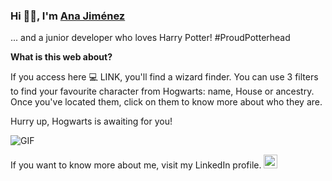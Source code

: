 ### Hi 👋🏽, I'm [Ana Jiménez](https://github.com/Okia02)

... and a junior developer who loves Harry Potter!  #ProudPotterhead

**What is this web about?**

If you access here 💻 LINK, you'll find a wizard finder. You can use 3 filters to find your favourite character from Hogwarts: name, House or ancestry. Once you've located them, click on them to know more about who they are. 

Hurry up, Hogwarts is awaiting for you!

 <img alt="GIF" src="https://img.wattpad.com/7a8cd9e149577be81f56f20fef9fbd2ce1038600/68747470733a2f2f73332e616d617a6f6e6177732e636f6d2f776174747061642d6d656469612d736572766963652f53746f7279496d6167652f474661343577617a624a697970673d3d2d3837383831313338372e313630633730323430363734646365653839393936373933313035302e676966" />

If you want to know more about me, visit my LinkedIn profile. <a href="https://www.linkedin.com/in/ana-jim%C3%A9nez-91270b224/">
<img alt="Ana's LinkdeIn" width="22px" src="https://cdn.jsdelivr.net/npm/simple-icons@v3/icons/linkedin.svg" />
</a>
